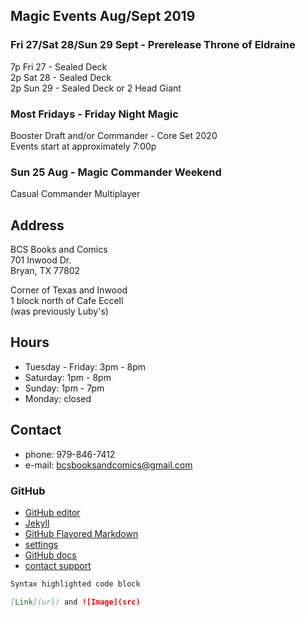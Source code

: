 ## Magic Events Aug/Sept 2019

### Fri 27/Sat 28/Sun 29 Sept - Prerelease Throne of Eldraine   
7p Fri 27 - Sealed Deck   
2p Sat 28 - Sealed Deck   
2p Sun 29 - Sealed Deck or 2 Head Giant   

### Most Fridays - Friday Night Magic   
Booster Draft and/or Commander - Core Set 2020   
Events start at approximately 7:00p   

### Sun 25 Aug - Magic Commander Weekend   
Casual Commander Multiplayer

   
## Address
BCS Books and Comics  
701 Inwood Dr.  
Bryan, TX 77802  

Corner of Texas and Inwood  
1 block north of Cafe Eccell  
(was previously Luby's)

## Hours

* Tuesday - Friday: 3pm - 8pm   
* Saturday: 1pm - 8pm   
* Sunday: 1pm - 7pm   
* Monday: closed   

## Contact

* phone: 979-846-7412
* e-mail: bcsbooksandcomics@gmail.com

### GitHub

* [GitHub editor](https://github.com/timesmith/timesmith.github.io/edit/master/index.md)
* [Jekyll](https://jekyllrb.com/)
* [GitHub Flavored Markdown](https://guides.github.com/features/mastering-markdown/)
* [settings](https://github.com/timesmith/timesmith.github.io/settings)
* [GitHub docs](https://help.github.com/categories/github-pages-basics/)
* [contact support](https://github.com/contact)

```markdown
Syntax highlighted code block

[Link](url) and ![Image](src)
```
